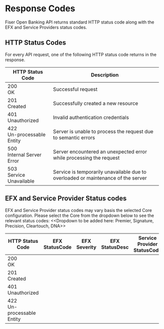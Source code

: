 # Response Codes

Fiser Open Banking API returns standard HTTP status code along with the EFX and Service Providers status codes.

## HTTP Status Codes

For every API request, one of the following HTTP status code returns in the response.

| HTTP Status Code          | Description   |
|-------------------|-----------|
| 200  <br> OK           | Successful request   |
| 201  <br> Created      | Successfully created a new resource     |
| 401  <br> Unauthorized | Invalid authentication credentials  |
| 422  <br> Un-processable Entity  | Server is unable to process the request due to semantic errors |
| 500  <br> Internal Server Error  | Server encountered an unexpected error while processing the request  |
| 503  <br> Service Unavailable           | Service is temporarily unavailable due to overloaded or maintenance of the server    |

## EFX and Service Provider Status codes

EFX and Service Provider status codes may vary basis the selected Core configuration. 
Please select the Core from the dropdown below to see the relevant status codes:
<<Dropdown to be added here: Premier, Signature, Precision, Cleartouch, DNA>>

|  HTTP Status Code | EFX StatusCode | EFX Severity | EFX StatusDesc | Service Provider StatusCode | Service Provider Severity | Service Provider StatusDesc | COMMENTS |
|-----------------|--------------|------------|--------------|-----------------------------------|---------------------------|-----------------------------------|--------|
| 200  <br> OK           |         |              |                |                                     |                             |                                     |          |
| 201  <br> Created      |           |              |                |                                     |                             |                                     |          |
| 401  <br> Unauthorized |       |              |                |                                     |                             |                                     |          |
| 422  <br> Un-processable Entity |                |              |                |                                     |                             |                                     |          |
